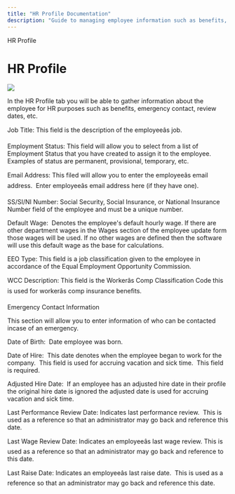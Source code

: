 ```yaml
---
title: "HR Profile Documentation"
description: "Guide to managing employee information such as benefits, contact details, employment status, and wages within the HR Profile tab."
---
```


HR Profile

# HR Profile

![](/img/HR_Profile.gif)

In the HR Profile tab you will be able to gather information about the employee for HR purposes such as benefits, emergency contact, review dates, etc.

Job Title: This field is the description of the employeeâs job.

Employment Status: This field will allow you to select from a list of Employment Status that you have created to assign it to the employee. Examples of status are permanent, provisional, temporary, etc.

Email Address: This filed will allow you to enter the employeeâs email address.  Enter employeeâs email address here (if they have one).

SS/SI/NI Number: Social Security, Social Insurance, or National Insurance Number field of the employee and must be a unique number.

Default Wage:  Denotes the employee's default hourly wage. If there are other department wages in the Wages section of the employee update form those wages will be used. If no other wages are defined then the software will use this default wage as the base for calculations.

EEO Type: This field is a job classification given to the employee in accordance of the Equal Employment Opportunity Commission.

WCC Description: This field is the Workerâs Comp Classification Code this is used for workerâs comp insurance benefits.

Emergency Contact Information

This section will allow you to enter information of who can be contacted incase of an emergency.

Date of Birth:  Date employee was born.

Date of Hire:  This date denotes when the employee began to work for the company.  This field is used for accruing vacation and sick time.  This field is required.

Adjusted Hire Date:  If an employee has an adjusted hire date in their profile the original hire date is ignored the adjusted date is used for accruing vacation and sick time.

Last Performance Review Date: Indicates last performance review.  This is used as a reference so that an administrator may go back and reference this date.

Last Wage Review Date: Indicates an employeeâs last wage review. This is used as a reference so that an administrator may go back and reference to this date.

Last Raise Date: Indicates an employeeâs last raise date.  This is used as a reference so that an administrator may go back and reference this date.
